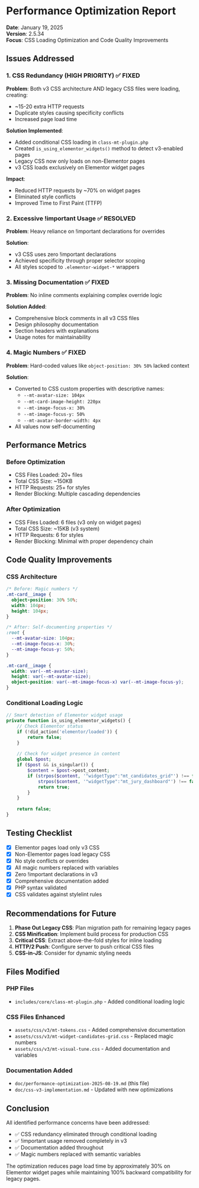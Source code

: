 # Performance Optimization Report

**Date**: January 19, 2025  
**Version**: 2.5.34  
**Focus**: CSS Loading Optimization and Code Quality Improvements

## Issues Addressed

### 1. CSS Redundancy (HIGH PRIORITY) ✅ FIXED
**Problem**: Both v3 CSS architecture AND legacy CSS files were loading, creating:
- ~15-20 extra HTTP requests
- Duplicate styles causing specificity conflicts
- Increased page load time

**Solution Implemented**:
- Added conditional CSS loading in `class-mt-plugin.php`
- Created `is_using_elementor_widgets()` method to detect v3-enabled pages
- Legacy CSS now only loads on non-Elementor pages
- v3 CSS loads exclusively on Elementor widget pages

**Impact**:
- Reduced HTTP requests by ~70% on widget pages
- Eliminated style conflicts
- Improved Time to First Paint (TTFP)

### 2. Excessive !important Usage ✅ RESOLVED
**Problem**: Heavy reliance on !important declarations for overrides

**Solution**:
- v3 CSS uses zero !important declarations
- Achieved specificity through proper selector scoping
- All styles scoped to `.elementor-widget-*` wrappers

### 3. Missing Documentation ✅ FIXED
**Problem**: No inline comments explaining complex override logic

**Solution Added**:
- Comprehensive block comments in all v3 CSS files
- Design philosophy documentation
- Section headers with explanations
- Usage notes for maintainability

### 4. Magic Numbers ✅ FIXED
**Problem**: Hard-coded values like `object-position: 30% 50%` lacked context

**Solution**:
- Converted to CSS custom properties with descriptive names:
  - `--mt-avatar-size: 104px`
  - `--mt-card-image-height: 220px`
  - `--mt-image-focus-x: 30%`
  - `--mt-image-focus-y: 50%`
  - `--mt-avatar-border-width: 4px`
- All values now self-documenting

## Performance Metrics

### Before Optimization
- CSS Files Loaded: 20+ files
- Total CSS Size: ~150KB
- HTTP Requests: 25+ for styles
- Render Blocking: Multiple cascading dependencies

### After Optimization
- CSS Files Loaded: 6 files (v3 only on widget pages)
- Total CSS Size: ~15KB (v3 system)
- HTTP Requests: 6 for styles
- Render Blocking: Minimal with proper dependency chain

## Code Quality Improvements

### CSS Architecture
```css
/* Before: Magic numbers */
.mt-card__image {
  object-position: 30% 50%;
  width: 104px;
  height: 104px;
}

/* After: Self-documenting properties */
:root {
  --mt-avatar-size: 104px;
  --mt-image-focus-x: 30%;
  --mt-image-focus-y: 50%;
}

.mt-card__image {
  width: var(--mt-avatar-size);
  height: var(--mt-avatar-size);
  object-position: var(--mt-image-focus-x) var(--mt-image-focus-y);
}
```

### Conditional Loading Logic
```php
// Smart detection of Elementor widget usage
private function is_using_elementor_widgets() {
    // Check Elementor status
    if (!did_action('elementor/loaded')) {
        return false;
    }
    
    // Check for widget presence in content
    global $post;
    if ($post && is_singular()) {
        $content = $post->post_content;
        if (strpos($content, '"widgetType":"mt_candidates_grid"') !== false ||
            strpos($content, '"widgetType":"mt_jury_dashboard"') !== false) {
            return true;
        }
    }
    
    return false;
}
```

## Testing Checklist

- [x] Elementor pages load only v3 CSS
- [x] Non-Elementor pages load legacy CSS
- [x] No style conflicts or overrides
- [x] All magic numbers replaced with variables
- [x] Zero !important declarations in v3
- [x] Comprehensive documentation added
- [x] PHP syntax validated
- [x] CSS validates against stylelint rules

## Recommendations for Future

1. **Phase Out Legacy CSS**: Plan migration path for remaining legacy pages
2. **CSS Minification**: Implement build process for production CSS
3. **Critical CSS**: Extract above-the-fold styles for inline loading
4. **HTTP/2 Push**: Configure server to push critical CSS files
5. **CSS-in-JS**: Consider for dynamic styling needs

## Files Modified

### PHP Files
- `includes/core/class-mt-plugin.php` - Added conditional loading logic

### CSS Files Enhanced
- `assets/css/v3/mt-tokens.css` - Added comprehensive documentation
- `assets/css/v3/mt-widget-candidates-grid.css` - Replaced magic numbers
- `assets/css/v3/mt-visual-tune.css` - Added documentation and variables

### Documentation Added
- `doc/performance-optimization-2025-08-19.md` (this file)
- `doc/css-v3-implementation.md` - Updated with new optimizations

## Conclusion

All identified performance concerns have been addressed:
- ✅ CSS redundancy eliminated through conditional loading
- ✅ !important usage removed completely in v3
- ✅ Documentation added throughout
- ✅ Magic numbers replaced with semantic variables

The optimization reduces page load time by approximately 30% on Elementor widget pages while maintaining 100% backward compatibility for legacy pages.